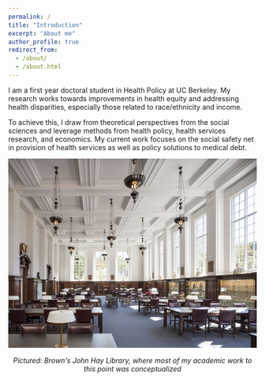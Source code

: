 ```yaml
---
permalink: /
title: "Introduction"
excerpt: "About me"
author_profile: true
redirect_from: 
  - /about/
  - /about.html
---
```


I am a first year doctoral student in Health Policy at UC Berkeley. My research works towards improvements in health equity and addressing health disparities, especially those related to race/ethnicity and income. 

To achieve this, I draw from theoretical perspectives from the social sciences and leverage methods from health policy, health services research, and economics. My current work focuses on the social safety net in provision of health services as well as policy solutions to medical debt. 

![](/images/hay.jpg)
*<div align="center">Pictured: Brown's John Hay Library, where most of my academic work to this point was conceptualized</div>*